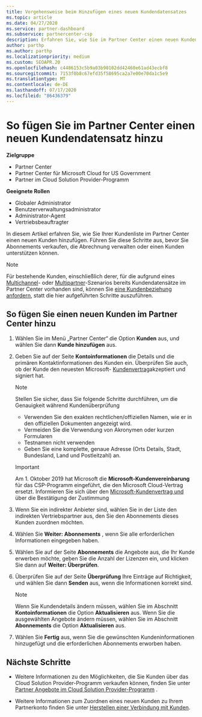 ```yaml
---
title: Vorgehensweise beim Hinzufügen eines neuen Kundendatensatzes
ms.topic: article
ms.date: 04/27/2020
ms.service: partner-dashboard
ms.subservice: partnercenter-csp
description: Erfahren Sie, wie Sie im Partner Center einen neuen Kundendaten Satz hinzufügen. Anschließend können Sie die Kunden Abonnements verkaufen, die Abrechnung verwalten oder Kundensupport bereitstellen.
author: parthp
ms.author: parthp
ms.localizationpriority: medium
ms.custom: SEOAPR.20
ms.openlocfilehash: c4486153c5b9a03b90102dd42460e61ad43ecbf8
ms.sourcegitcommit: 7153f0b8c67efd35f58695ca2a7e00e70da1c5e9
ms.translationtype: MT
ms.contentlocale: de-DE
ms.lasthandoff: 07/17/2020
ms.locfileid: "86436379"
---
```

# <a name="how-to-add-a-new-customer-record-in-partner-center"></a>So fügen Sie im Partner Center einen neuen Kundendatensatz hinzu

**Zielgruppe**

- Partner Center
- Partner Center für Microsoft Cloud for US Government
- Partner im Cloud Solution Provider-Programm

**Geeignete Rollen**

- Globaler Administrator
- Benutzerverwaltungsadministrator
- Administrator-Agent
- Vertriebsbeauftragter

In diesem Artikel erfahren Sie, wie Sie Ihrer Kundenliste im Partner Center einen neuen Kunden hinzufügen. Führen Sie diese Schritte aus, bevor Sie Abonnements verkaufen, die Abrechnung verwalten oder einen Kunden unterstützen können.

>[!NOTE]
>Für bestehende Kunden, einschließlich derer, für die aufgrund eines [Multichannel](multichannel.md)- oder [Multipartner](multipartner.md)-Szenarios bereits Kundendatensätze im Partner Center vorhanden sind, können Sie [eine Kundenbeziehung anfordern](request-a-relationship-with-a-customer.md), statt die hier aufgeführten Schritte auszuführen.

## <a name="to-add-a-new-customer-in-partner-center"></a>So fügen Sie einen neuen Kunden im Partner Center hinzu

1. Wählen Sie im Menü „Partner Center“ die Option **Kunden** aus, und wählen Sie dann **Kunde hinzufügen** aus.

2. Geben Sie auf der Seite **Kontoinformationen** die Details und die primären Kontaktinformationen des Kunden ein. Überprüfen Sie auch, ob der Kunde den neuesten Microsoft- [Kundenvertrag](agreements.md)akzeptiert und signiert hat.

   >[!NOTE]
   >
   >Stellen Sie sicher, dass Sie folgende Schritte durchführen, um die Genauigkeit während Kundenüberprüfung
   >
   >- Verwenden Sie den exakten rechtlichen/offiziellen Namen, wie er in den offiziellen Dokumenten angezeigt wird.
   >- Vermeiden Sie die Verwendung von Akronymen oder kurzen Formularen
   >- Testnamen nicht verwenden
   >- Geben Sie eine komplette, genaue Adresse (Orts Details, Stadt, Bundesland, Land und Postleitzahl) an.

   >[!IMPORTANT]
   > Am 1. Oktober 2019 hat Microsoft die **Microsoft-Kundenvereinbarung** für das CSP-Programm eingeführt, die den Microsoft Cloud-Vertrag ersetzt. Informieren Sie sich über den [Microsoft-Kundenvertrag und](confirm-customer-agreement.md) über die Bestätigung der Zustimmung
  
3. Wenn Sie ein indirekter Anbieter sind, wählen Sie in der Liste den indirekten Vertriebspartner aus, den Sie den Abonnements dieses Kunden zuordnen möchten.

4. Wählen Sie **Weiter: Abonnements** , wenn Sie alle erforderlichen Informationen eingegeben haben.

5. Wählen Sie auf der Seite **Abonnements** die Angebote aus, die Ihr Kunde erwerben möchte, geben Sie die Anzahl der Lizenzen ein, und klicken Sie dann auf **Weiter: Überprüfen**.

6. Überprüfen Sie auf der Seite **Überprüfung** Ihre Einträge auf Richtigkeit, und wählen Sie dann **Senden** aus, wenn die Informationen korrekt sind.

   >[!NOTE]
   >Wenn Sie Kundendetails ändern müssen, wählen Sie im Abschnitt **Kontoinformationen** die Option **Aktualisieren** aus. Wenn Sie die ausgewählten Angebote ändern müssen, wählen Sie im Abschnitt **Abonnements** die Option **Aktualisieren** aus.

7. Wählen Sie **Fertig** aus, wenn Sie die gewünschten Kundeninformationen hinzugefügt und die erforderlichen Abonnements erworben haben.

## <a name="next-steps"></a>Nächste Schritte

- Weitere Informationen zu den Möglichkeiten, die Sie Kunden über das Cloud Solution Provider-Programm verkaufen können, finden Sie unter [Partner Angebote im Cloud Solution Provider-Programm](csp-offers.md) .

- Weitere Informationen zum Zuordnen eines neuen Kunden zu Ihrem Partnerkonto finden Sie unter [Herstellen einer Verbindung mit Kunden](customer-accounts.md).
